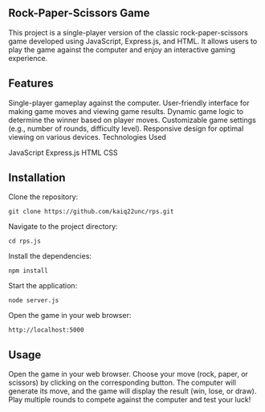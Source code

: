 ## Rock-Paper-Scissors Game

This project is a single-player version of the classic rock-paper-scissors game developed using JavaScript, Express.js, and HTML. It allows users to play the game against the computer and enjoy an interactive gaming experience.

## Features

Single-player gameplay against the computer.
User-friendly interface for making game moves and viewing game results.
Dynamic game logic to determine the winner based on player moves.
Customizable game settings (e.g., number of rounds, difficulty level).
Responsive design for optimal viewing on various devices.
Technologies Used

JavaScript
Express.js
HTML
CSS

## Installation

Clone the repository:
```
git clone https://github.com/kaiq22unc/rps.git
```
Navigate to the project directory:
```
cd rps.js
```
Install the dependencies:
```
npm install
```
Start the application:
```
node server.js
```
Open the game in your web browser:
```
http://localhost:5000
```

## Usage

Open the game in your web browser.
Choose your move (rock, paper, or scissors) by clicking on the corresponding button.
The computer will generate its move, and the game will display the result (win, lose, or draw).
Play multiple rounds to compete against the computer and test your luck!


